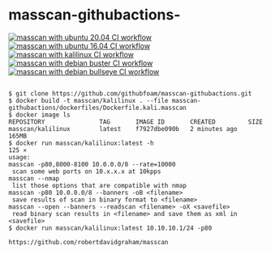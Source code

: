 # masscan-githubactions-
[![masscan with ubuntu 20.04 CI workflow](https://github.com/githubfoam/masscan-githubactions/actions/workflows/ubuntu-2004-masscan-wf.yml/badge.svg)](https://github.com/githubfoam/masscan-githubactions/actions/workflows/ubuntu-2004-masscan-wf.yml)  
[![masscan with ubuntu 16.04 CI workflow](https://github.com/githubfoam/masscan-githubactions/actions/workflows/ubuntu-1604-masscan.yml/badge.svg)](https://github.com/githubfoam/masscan-githubactions/actions/workflows/ubuntu-1604-masscan.yml)  
[![masscan with kalilinux CI workflow](https://github.com/githubfoam/masscan-githubactions/actions/workflows/kali-masscan-wf.yml/badge.svg)](https://github.com/githubfoam/masscan-githubactions/actions/workflows/kali-masscan-wf.yml)  
[![masscan with debian buster CI workflow](https://github.com/githubfoam/masscan-githubactions/actions/workflows/debian-buster-masscan-wf.yml/badge.svg)](https://github.com/githubfoam/masscan-githubactions/actions/workflows/debian-buster-masscan-wf.yml)  
[![masscan with debian bullseye CI workflow](https://github.com/githubfoam/masscan-githubactions/actions/workflows/debian-bullseye-masscan-wf.yml/badge.svg)](https://github.com/githubfoam/masscan-githubactions/actions/workflows/debian-bullseye-masscan-wf.yml)  

~~~~

$ git clone https://github.com/githubfoam/masscan-githubactions.git
$ docker build -t masscan/kalilinux . --file masscan-githubactions/dockerfiles/Dockerfile.kali.masscan
$ docker image ls
REPOSITORY               TAG       IMAGE ID       CREATED         SIZE
masscan/kalilinux        latest    f7927dbe090b   2 minutes ago   165MB
$ docker run masscan/kalilinux:latest -h                                                                        125 ⨯
usage:
masscan -p80,8000-8100 10.0.0.0/8 --rate=10000
 scan some web ports on 10.x.x.x at 10kpps
masscan --nmap
 list those options that are compatible with nmap
masscan -p80 10.0.0.0/8 --banners -oB <filename>
 save results of scan in binary format to <filename>
masscan --open --banners --readscan <filename> -oX <savefile>
 read binary scan results in <filename> and save them as xml in <savefile>
$ docker run masscan/kalilinux:latest 10.10.10.1/24 -p80

~~~~
~~~~
https://github.com/robertdavidgraham/masscan
~~~~
